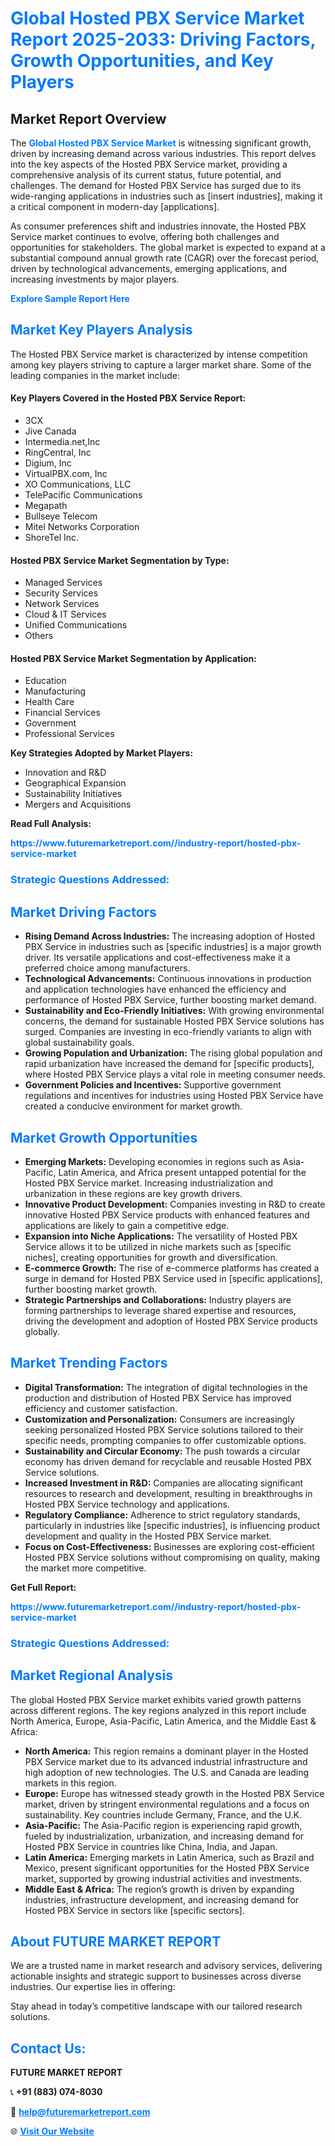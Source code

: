 <h1 style="color: #007BFF;">Global Hosted PBX Service Market Report 2025-2033: Driving Factors, Growth Opportunities, and Key Players</h1>

<section id="overview">
<h2>Market Report Overview</h2>
<p>The <a href="https://www.futuremarketreport.com//industry-report/hosted-pbx-service-market" style="color: #007BFF; text-decoration: none;"><strong>Global Hosted PBX Service Market</strong></a> is witnessing significant growth, driven by increasing demand across various industries. This report delves into the key aspects of the Hosted PBX Service market, providing a comprehensive analysis of its current status, future potential, and challenges. The demand for Hosted PBX Service has surged due to its wide-ranging applications in industries such as [insert industries], making it a critical component in modern-day [applications].</p>
<p>As consumer preferences shift and industries innovate, the Hosted PBX Service market continues to evolve, offering both challenges and opportunities for stakeholders. The global market is expected to expand at a substantial compound annual growth rate (CAGR) over the forecast period, driven by technological advancements, emerging applications, and increasing investments by major players.</p>
</section>

<section id="overview">
<p><a href="https://www.futuremarketreport.com//request-sample/reportId=54156" style="color: #007BFF; text-decoration: none;"><strong>Explore Sample Report Here</strong></a></p>
</section>

<section id="key-players">
<h2 style="color: #007BFF;">Market Key Players Analysis</h2>
<p>The Hosted PBX Service market is characterized by intense competition among key players striving to capture a larger market share. Some of the leading companies in the market include:</p>
<h4>Key Players Covered in the Hosted PBX Service Report:</h4>
<ul><li>3CX</li><li>Jive Canada</li><li>Intermedia.net,Inc</li><li>RingCentral, Inc</li><li>Digium, Inc</li><li>VirtualPBX.com, Inc</li><li>XO Communications, LLC</li><li>TelePacific Communications</li><li>Megapath</li><li>Bullseye Telecom</li><li>Mitel Networks Corporation</li><li>ShoreTel Inc.</li></ul>
<h4>Hosted PBX Service Market Segmentation by Type:</h4>
<ul><li>Managed Services</li><li>Security Services</li><li>Network Services</li><li>Cloud &amp; IT Services</li><li>Unified Communications</li><li>Others</li></ul>

<h4>Hosted PBX Service Market Segmentation by Application:</h4>
<ul><li>Education</li><li>Manufacturing</li><li>Health Care</li><li>Financial Services</li><li>Government</li><li>Professional Services</li></ul>
<p><strong>Key Strategies Adopted by Market Players:</strong></p>
<ul>
<li>Innovation and R&D</li>
<li>Geographical Expansion</li>
<li>Sustainability Initiatives</li>
<li>Mergers and Acquisitions</li>
</ul>
</section>

<section>
<p><strong>Read Full Analysis: </strong></p><a href="https://www.futuremarketreport.com//industry-report/hosted-pbx-service-market" style="color: #007BFF; text-decoration: none;"><strong>https://www.futuremarketreport.com//industry-report/hosted-pbx-service-market</strong></a>
<h3 style="color: #007BFF;">Strategic Questions Addressed:</h3>
</section>

<section id="driving-factors">
<h2 style="color: #007BFF;">Market Driving Factors</h2>
<ul>
<li><strong>Rising Demand Across Industries:</strong> The increasing adoption of Hosted PBX Service in industries such as [specific industries] is a major growth driver. Its versatile applications and cost-effectiveness make it a preferred choice among manufacturers.</li>
<li><strong>Technological Advancements:</strong> Continuous innovations in production and application technologies have enhanced the efficiency and performance of Hosted PBX Service, further boosting market demand.</li>
<li><strong>Sustainability and Eco-Friendly Initiatives:</strong> With growing environmental concerns, the demand for sustainable Hosted PBX Service solutions has surged. Companies are investing in eco-friendly variants to align with global sustainability goals.</li>
<li><strong>Growing Population and Urbanization:</strong> The rising global population and rapid urbanization have increased the demand for [specific products], where Hosted PBX Service plays a vital role in meeting consumer needs.</li>
<li><strong>Government Policies and Incentives:</strong> Supportive government regulations and incentives for industries using Hosted PBX Service have created a conducive environment for market growth.</li>
</ul>
</section>

<section id="growth-opportunities">
<h2 style="color: #007BFF;">Market Growth Opportunities</h2>
<ul>
<li><strong>Emerging Markets:</strong> Developing economies in regions such as Asia-Pacific, Latin America, and Africa present untapped potential for the Hosted PBX Service market. Increasing industrialization and urbanization in these regions are key growth drivers.</li>
<li><strong>Innovative Product Development:</strong> Companies investing in R&D to create innovative Hosted PBX Service products with enhanced features and applications are likely to gain a competitive edge.</li>
<li><strong>Expansion into Niche Applications:</strong> The versatility of Hosted PBX Service allows it to be utilized in niche markets such as [specific niches], creating opportunities for growth and diversification.</li>
<li><strong>E-commerce Growth:</strong> The rise of e-commerce platforms has created a surge in demand for Hosted PBX Service used in [specific applications], further boosting market growth.</li>
<li><strong>Strategic Partnerships and Collaborations:</strong> Industry players are forming partnerships to leverage shared expertise and resources, driving the development and adoption of Hosted PBX Service products globally.</li>
</ul>
</section>

<section id="trending-factors">
<h2 style="color: #007BFF;">Market Trending Factors</h2>
<ul>
<li><strong>Digital Transformation:</strong> The integration of digital technologies in the production and distribution of Hosted PBX Service has improved efficiency and customer satisfaction.</li>
<li><strong>Customization and Personalization:</strong> Consumers are increasingly seeking personalized Hosted PBX Service solutions tailored to their specific needs, prompting companies to offer customizable options.</li>
<li><strong>Sustainability and Circular Economy:</strong> The push towards a circular economy has driven demand for recyclable and reusable Hosted PBX Service solutions.</li>
<li><strong>Increased Investment in R&D:</strong> Companies are allocating significant resources to research and development, resulting in breakthroughs in Hosted PBX Service technology and applications.</li>
<li><strong>Regulatory Compliance:</strong> Adherence to strict regulatory standards, particularly in industries like [specific industries], is influencing product development and quality in the Hosted PBX Service market.</li>
<li><strong>Focus on Cost-Effectiveness:</strong> Businesses are exploring cost-efficient Hosted PBX Service solutions without compromising on quality, making the market more competitive.</li>
</ul>
</section>

<section>
<p><strong>Get Full Report: </strong></p><a href="https://www.futuremarketreport.com//industry-report/hosted-pbx-service-market" style="color: #007BFF; text-decoration: none;"><strong>https://www.futuremarketreport.com//industry-report/hosted-pbx-service-market</strong></a>
<h3 style="color: #007BFF;">Strategic Questions Addressed:</h3>
</section>


<section id="regional-analysis">
<h2 style="color: #007BFF;">Market Regional Analysis</h2>
<p>The global Hosted PBX Service market exhibits varied growth patterns across different regions. The key regions analyzed in this report include North America, Europe, Asia-Pacific, Latin America, and the Middle East & Africa:</p>
<ul>
<li><strong>North America:</strong> This region remains a dominant player in the Hosted PBX Service market due to its advanced industrial infrastructure and high adoption of new technologies. The U.S. and Canada are leading markets in this region.</li>
<li><strong>Europe:</strong> Europe has witnessed steady growth in the Hosted PBX Service market, driven by stringent environmental regulations and a focus on sustainability. Key countries include Germany, France, and the U.K.</li>
<li><strong>Asia-Pacific:</strong> The Asia-Pacific region is experiencing rapid growth, fueled by industrialization, urbanization, and increasing demand for Hosted PBX Service in countries like China, India, and Japan.</li>
<li><strong>Latin America:</strong> Emerging markets in Latin America, such as Brazil and Mexico, present significant opportunities for the Hosted PBX Service market, supported by growing industrial activities and investments.</li>
<li><strong>Middle East & Africa:</strong> The region’s growth is driven by expanding industries, infrastructure development, and increasing demand for Hosted PBX Service in sectors like [specific sectors].</li>
</ul>
</section>

<footer>
<h2 style="color: #007BFF;">About FUTURE MARKET REPORT</h2>
<p>We are a trusted name in market research and advisory services, delivering actionable insights and strategic support to businesses across diverse industries. Our expertise lies in offering:</p>

<p>Stay ahead in today’s competitive landscape with our tailored research solutions.</p>

<h2 style="color: #007BFF;">Contact Us:</h2>
<p><strong>FUTURE MARKET REPORT</strong></p>
<p>📞 <strong>+91 (883) 074-8030</strong></p>
<p>📧 <strong><a href="mailto:help@futuremarketreport.com" style="color: #007BFF;">help@futuremarketreport.com</a></strong></p>
<p>🌐 <strong><a href="https://www.futuremarketreport.com/" style="color: #007BFF;">Visit Our Website</a></strong></p>
</footer>